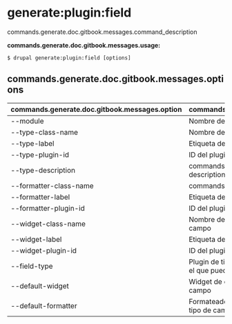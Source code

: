 # generate:plugin:field
commands.generate.doc.gitbook.messages.command_description

**commands.generate.doc.gitbook.messages.usage:**
```
$ drupal generate:plugin:field [options] 
```

## commands.generate.doc.gitbook.messages.options
commands.generate.doc.gitbook.messages.option | commands.generate.doc.gitbook.messages.details
-------|-------------
--module | Nombre del módulo.
--type-class-name | Nombre de clase del plugin de tipo de campo
--type-label | Etiqueta del plugin de tipo de campo
--type-plugin-id | ID del plugin de tipo de campo
--type-description | commands.generate.plugin.field.options.type-type-description
--formatter-class-name | commands.generate.plugin.field.options.class-name
--formatter-label | Etiqueta del plugin de formateador de campo
--formatter-plugin-id | ID del plugin de formateador de campo
--widget-class-name | Nombre de clase del plugin de formateador de campo
--widget-label | Etiqueta del plugin de widget de campo
--widget-plugin-id | ID del plugin de widget de campo
--field-type | Plugin de tipo de campo, formateador y widget con el que puede ser usado
--default-widget | Widget de campo por defecto del plugin de tipo de campo
--default-formatter | Formateador de campo por defecto del plugin de tipo de campo
